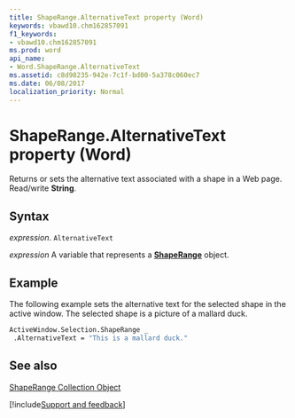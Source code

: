 ```yaml
---
title: ShapeRange.AlternativeText property (Word)
keywords: vbawd10.chm162857091
f1_keywords:
- vbawd10.chm162857091
ms.prod: word
api_name:
- Word.ShapeRange.AlternativeText
ms.assetid: c8d98235-942e-7c1f-bd00-5a378c060ec7
ms.date: 06/08/2017
localization_priority: Normal
---
```



# ShapeRange.AlternativeText property (Word)

Returns or sets the alternative text associated with a shape in a Web page. Read/write  **String**.


## Syntax

_expression_. `AlternativeText`

 _expression_ A variable that represents a **[ShapeRange](Word.shaperange.md)** object.


## Example

The following example sets the alternative text for the selected shape in the active window. The selected shape is a picture of a mallard duck.


```vb
ActiveWindow.Selection.ShapeRange _ 
 .AlternativeText = "This is a mallard duck."
```


## See also


[ShapeRange Collection Object](Word.shaperange.md)

[!include[Support and feedback](~/includes/feedback-boilerplate.md)]
